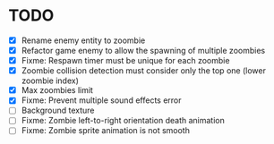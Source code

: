 # TODO

- [X] Rename enemy entity to zoombie
- [X] Refactor game enemy to allow the spawning of multiple zoombies
- [X] Fixme: Respawn timer must be unique for each zoombie
- [X] Zoombie collision detection must consider only the top one (lower zoombie index)
- [X] Max zoombies limit
- [X] Fixme: Prevent multiple sound effects error
- [ ] Background texture
- [ ] Fixme: Zombie left-to-right orientation death animation
- [ ] Fixme: Zombie sprite animation is not smooth
